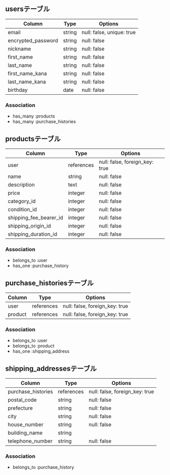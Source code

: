 ## usersテーブル
| Column              | Type       | Options                        |
| ------------------- | ---------- | ------------------------------ |
| email               | string     | null: false, unique: true      |
| encrypted_password  | string     | null: false                    |
| nickname            | string     | null: false                    |
| first_name          | string     | null: false                    |
| last_name           | string     | null: false                    |
| first_name_kana     | string     | null: false                    |
| last_name_kana      | string     | null: false                    |
| birthday            | date       | null: false                    |

### Association
- has_many :products
- has_many :purchase_histories


## productsテーブル
| Column                 | Type       | Options                        |
| ---------------------- | ---------- | ------------------------------ |
| user                   | references | null: false, foreign_key: true |
| name                   | string     | null: false                    |
| description            | text       | null: false                    |
| price                  | integer    | null: false                    |
| category_id            | integer    | null: false                    |
| condition_id           | integer    | null: false                    |
| shipping_fee_bearer_id | integer    | null: false                    |
| shipping_origin_id     | integer    | null: false                    |
| shipping_duration_id   | integer    | null: false                    |

### Association
- belongs_to :user
- has_one    :purchase_history


## purchase_historiesテーブル
| Column              | Type       | Options                        |
| ------------------- | ---------- | ------------------------------ |
| user                | references | null: false, foreign_key: true |
| product             | references | null: false, foreign_key: true |

### Association
- belongs_to :user
- belongs_to :product
- has_one    :shipping_address


## shipping_addressesテーブル
| Column                | Type       | Options                        |
| --------------------- | ---------- | ------------------------------ |
| purchase_histories    | references | null: false, foreign_key: true |
| postal_code           | string     | null: false                    |
| prefecture            | string     | null: false                    |
| city                  | string     | null: false                    |
| house_number          | string     | null: false                    |
| building_name         | string     |                                |
| telephone_number      | string     | null: false                    |

### Association
- belongs_to :purchase_history
